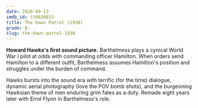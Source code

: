 ```yaml
---
date: 2020-09-13
imdb_id: tt0020815
title: The Dawn Patrol (1930)
grade: B-
slug: the-dawn-patrol-1930
---
```


**Howard Hawks's first sound picture.** Barthelmess plays a cynical World War I pilot at odds with commanding officer Hamilton. When orders send Hamilton to a different outfit, Barthelmess assumes Hamilton's position and struggles under the burden of command.

Hawks bursts into the sound era with terrific (for the time) dialogue, dynamic aerial photography (love the POV bomb shots), and the burgeoning Hawksian theme of men enduring grim fates as a duty. Remade eight years later with Errol Flynn in Barthelmess's role.